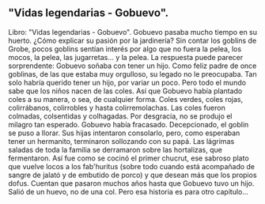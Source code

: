 ## "Vidas legendarias - Gobuevo".
Libro: "Vidas legendarias - Gobuevo".
Gobuevo pasaba mucho tiempo en su huerto. ¿Cómo explicar su pasión por la jardinería? Sin contar los goblins de Grobe, pocos goblins sentían interés por algo que no fuera la pelea, los mocos, la pelea, las jugarretas... y la pelea.
La respuesta puede parecer sorprendente: Gobuevo soñaba con tener un hijo. Como feliz padre de once goblinas, de las que estaba muy orgulloso, su legado no le preocupaba. Tan solo habría querido tener un hijo, por variar un poco. Pero todo el mundo sabe que los niños nacen de las coles. Así que Gobuevo había plantado coles a su manera, o sea, de cualquier forma. Coles verdes, coles rojas, colirrábanos, colirrobles y hasta colirremolachas. Las coles fueron colmadas, colsentidas y colhagadas. Por desgracia, no se produjo el milagro tan esperado.
Gobuevo había fracasado.
Decepcionado, el goblin se puso a llorar. Sus hijas intentaron consolarlo, pero, como esperaban tener un hermanito, terminaron sollozando con su papá. Las lágrimas saladas de toda la familia se derramaron sobre las hortalizas, que fermentaron.
Así fue como se cocinó el primer chucrut, ese sabroso plato que vuelve locos a los fab'huritus (sobre todo cuando está acompañado de sangre de jalató y de embutido de porco) y que desean más que los propios dofus.
Cuentan que pasaron muchos años hasta que Gobuevo tuvo un hijo. Salió de un huevo, no de una col. Pero esa historia es para otro capítulo...